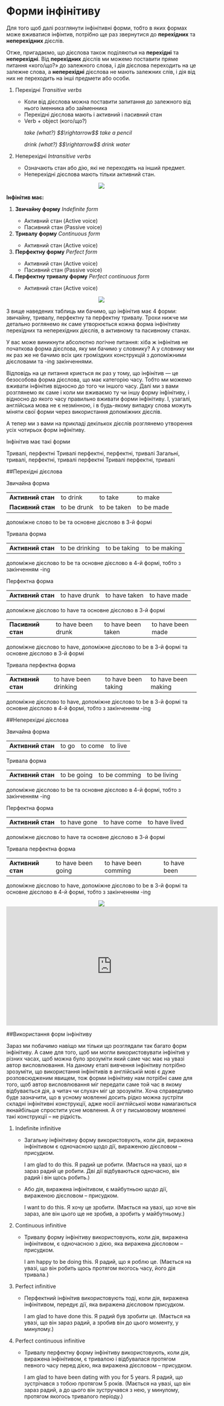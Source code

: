 # Форми iнфiнiтиву

<p>Для того щоб далі розглянути інфінітивні форми, тобто в яких формах може вживатися інфінтив, потрібно ще раз звернутися до <b>перехідних</b> та <b>неперехідних</b> дієслів.</p>

<p>Отже, пригадаємо, що дієслова також поділяютья на <b>перехідні</b> та <b>неперехідні</b>. Від <b>перехідних</b> дієслів ми можемо поставити пряме питання «кого/що?» до залежного слова, і дія дієслова переходить на це залежне слова, а <b>неперехідні</b> дієслова не мають залежних слів, і дія від них не переходить на інші предмети або особи.</p>

<ol>
<li><span class="p1">Перехідні</span> <i>Transitive verbs</i></li>
<ul>
<li>Коли від дієслова можна поставити запитання до залежного від нього іменника або займенника</li>
<li>Перехідні дієслова мають і активний і пасивний стан</li>
<li>Verb + object (кого/що?)</li>
<p><i>take (what?) $$\rightarrow$$ take a pencil</i></p>
<p><i>drink (what?) $$\rightarrow$$ drink water</i></p>
</ul>
<li><span class="p1">Неперехідні</span> <i>Intransitive verbs</i></li>
<ul>
<li>Означають стан або дію, які не переходять на інший предмет.</li>
<li>Неперехідні дієслова мають тільки активний стан.</li>
</ul>
</ol>

<div align="center"><img src="191_p1.png"/></div>

<p><b>Інфінітив має:</b></p>
<ol>
<li><b>Звичайну форму</b> <i>Indefinite form</i></li>
<ul>
<li>Активний стан (Active voice)</li>
<li>Пасивний стан (Passive voice)</li>
</ul>
<li><b>Тривалу форму</b> <i>Continuous form</i></li>
<ul>
<li>Активний стан (Active voice)</li>
</ul>
<li><b>Перфектну форму</b> <i>Perfect form</i></li>
<ul>
<li>Активний стан (Active voice)</li>
<li>Пасивний стан (Passive voice)</li>
</ul>
<li><b>Перфектну тривалу форму</b> <i>Perfect continuous form</i></li>
<ul>
<li>Активний стан (Active voice)</li>
</ul>
</ol>

<div align="center"><img src="191_p2.png"/></div>

<p>З вище наведених таблиць ми бачимо, що інфінітив має 4 форми: звичайну, тривалу, перфектну та перфектну тривалу. Трохи нижче ми детально роглянемо як саме утворюється кожна форма інфінітиву перехідних та неперехідних дієслів, в активному та пасивному станах.</p>

<p>У вас може виникнути абсолютно логічне питання: хіба ж інфінітив не початкова форма дієслова, яку ми бачимо у словнику? А у словнику ми як раз же не бачимо всіх цих громіздких конструкцій з допоміжними дієсловами та -ing закінченнями.</p>

<p>Відповідь на це питання криється як раз у тому, що інфінітив — це безособова форма дієслова, що має категорію часу. Тобто ми можемо вживати інфінітив відносно до того чи іншого часу. Далі ми з вами розглянемо як саме і коли ми вживаємо ту чи іншу форму інфінітиву, і відносно до якого часу правильно вживати форми інфінітиву. І, узагалі, англійська мова не є незмінною, і в будь-якому випадку слова можуть міняти свої форми через використання допоміжних дієслів.</p>

<p>А тепер ми з вами на прикладі декількох дієслів розглянемо утворення усіх чотирьох форм інфінітиву.</p>

<quiz correctLabel="correct" incorrectLabel="incorrect" checkLabel="check">
    <question text="">
        <p>Інфінітив має такі форми</p>
        <answer>Тривалі, перфектні</answer>
        <answer>Тривалі перфектні, перфектні, тривалі</answer>
        <answer correct>Загальні, тривалі, перфектні, тривалі перфектні</answer>
        <answer>Тривалі перфектні, тривалі</answer>
    </question>
</quiz>

##Перехідні дієслова

<span class="p1">Звичайна форма</span>
<table>
<tr>
<td><b>Активний стан</b></td>
<td>to drink</td>
<td>to take</td>
<td>to make</td>
</tr>
<tr>
<td><b>Пасивний стан</b></td>
<td>to be drunk</td>
<td>to be taken</td>
<td>to be made</td>
</tr>
</table>

<p>допоміжне слово to be та основне дієслово в 3-й формі</p>

<span class="p1">Тривала форма</span>
<table>
<tr>
<td><b>Активний стан</b></td>
<td>to be drinking</td>
<td>to be taking</td>
<td>to be making</td>
</tr>
</table>

<p>допоміжне дієслово to be та основне дієслово в 4-й формі, тобто з закінченням -ing</p>

<span class="p1">Перфектна форма</span>
<table>
<tr>
<td><b>Активний стан</b></td>
<td>to have drunk</td>
<td>to have taken</td>
<td>to have made</td>
</tr>
</table>

<p>допоміжне дієслово to have та основне дієслово в 3-й формі</p>

<table>
<tr>
<td><b>Пасивний стан</b></td>
<td>to have been drunk</td>
<td>to have been taken</td>
<td>to have been made</td>
</tr>
</table>

<p>допоміжне дієслово to have, допоміжне дієслово to be в 3-й формі та основне дієслово в 3-й формі</p>

<span class="p1">Тривала перфектна форма</span>
<table>
<tr>
<td><b>Активний стан</b></td>
<td>to have been drinking</td>
<td>to have been taking</td>
<td>to have been making</td>
</tr>
</table>

<p>допоміжне дієслово to have, допоміжне дієслово to be в 3-й формі та основне дієслово в 4-й формі, тобто з закінченням -ing</p>

##Неперехідні дієслова

<span class="p1">Звичайна форма</span>
<table>
<tr>
<td><b>Активний стан</b></td>
<td>to go</td>
<td>to come</td>
<td>to live</td>
</tr>
</table>

<span class="p1">Тривала форма</span>
<table>
<tr>
<td><b>Активний стан</b></td>
<td>to be going</td>
<td>to be comming</td>
<td>to be living</td>
</tr>
</table>

<p>допоміжне дієслово to be та основне дієслово в 4-й формі, тобто з закінченням -ing</p>

<span class="p1">Перфектна форма</span>
<table>
<tr>
<td><b>Активний стан</b></td>
<td>to have gone</td>
<td>to have come</td>
<td>to have lived</td>
</tr>
</table>

<p>допоміжне дієслово to have та основне дієслово в 3-й формі</p>

<span class="p1">Тривала перфектна форма</span>
<table>
<tr>
<td><b>Активний стан</b></td>
<td>to have been going</td>
<td>to have been comming</td>
<td>to have been</td>
</tr>
</table>

<p>допоміжне дієслово to have, допоміжне дієслово to be в 3-й формі та основне дієслово в 4-й формі, тобто з закінченням -ing</p>


<div align="center"><img src="191_p3.png"/></div>


<div class="fluidMedia">
<iframe align="center" width="560" height="315" src="https://www.youtube.com/embed/FJGGqZMtd6Q" frameborder="0" allowfullscreen></iframe>
</div>
<div class="popup">
</div>

##Використання форм інфінітиву 

<p>Зараз ми побачимо навіщо ми тільки що розглядали так багато форм інфінітиву. А саме для того, щоб ми могли використовувати інфінітив у різних часах, щоб можна було зрозуміти який саме час має на увазі автор висловлювання. На даному етапі вивчення інфінітиву потрібно зрозуміти, що використання інфінітивів в англійській мові є дуже розповсюдженим явищем, тож форми інфінітиву нам потрібні саме для того, щоб автор висловлювання міг передати саме той час в якому відбувається дія, а читач чи слухач міг це зрозуміти. Хоча справедливо буде зазначити, що в усному мовленні досить рідко можна зустріти складні інфінітивні конструкції, адже носії англійської мови намагаються якнайбільше спростити усне мовлення. А от у письмовому мовленні такі конструкції – не рідкість.</p>

<ol>
<li><span class="p1">Indefinite infinitive</span></li>
<ul>
<li>Загальну інфінітивну форму використовують, коли дія, виражена інфінітивом є одночасною щодо дії, вираженою дієсловом – присудком.</li>
<p>I am glad to do this. Я радий це робити. (Мається на увазі, що я зараз радий це робити. Дві дії відбуваються одночасно, він радий і він щось робить.)</p>
<li>Або дія, виражена інфінітивом, є майбутньою щодо дії, вираженою дієсловом – присудком.</li>
<p>I want to do this. Я хочу це зробити. (Мається на увазі, що хоче він зараз, але він цього ще не зробив, а зробить у майбутньому.)</p>
</ul>
<li><span class="p1">Continuous infinitive</span></li>
<ul>
<li>Тривалу форму інфінітиву використовують, коли дія, виражена інфінітивом, є одночасною з дією, яка виражена дієсловом – присудком.</li>
<p>I am happy to be doing this. Я радий, що я роблю це. (Мається на увазі, що він робить щось протягом якогось часу, його дія тривала.)</p>
</ul>
<li><span class="p1">Perfect infinitive</span></li>
<ul>
<li>Перфектний інфінітив використовують тоді, коли дія, виражена інфінітивом, передує дії, яка виражена дієсловом присудком.</li>
<p>I am glad to have done this. Я радий був зробити це. (Мається на увазі, що він зараз радий, а зробив він до цього моменту, у минулому.)</p>
</ul>
<li><span class="p1">Perfect continuous infinitive</span></li>
<ul>
<li>Тривалу перфектну форму інфінітиву використовують, коли дія, виражена інфінітивом, є тривалою і відбувалася протягом певного часу перед дією, яка виражена дієсловом – присудком.</li>
<p>I am glad to have been dating with you for 5 years. Я радий, що зустрічався з тобою протягом 5 років. (Мається на увазі, що він зараз радий, а до цього він зустручався з нею, у минулому, протягом якогось тривалого періоду.)</p>
</ul>
</ol>